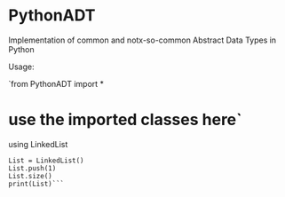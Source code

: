 # PythonADT
Implementation of common and notx-so-common Abstract Data Types in Python

Usage:

`from PythonADT import *
# use the imported classes here`

using LinkedList
```from PythonADT.lists import LinkedList
List = LinkedList()
List.push(1)
List.size()
print(List)```
